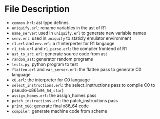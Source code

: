 File Description
================

* `common.hrl`: ast type defines
* `uniquify.erl`: rename variables in the ast of R1
* `name_server`: used in `uniquify.erl` to generate new variable names
* `senv.erl`: used in `uniquify` to staticly emulator environment
* `r1.erl` and `env.erl`: a r1 interperter for R1 langauge
* `r1_tok.erl` and `r1_parse.erl`: the compiler frontend of R1
* `ast_to_src.erl`: generate source code from ast
* `random_ast`: generator random programs
* `tests.py`: python program to test
* `flatten.erl` and `var_server.erl`: the flatten pass to generate C0 language
* `c0.erl`: the interpreter for C0 language
* `select_instructions.erl`: the select_instructions pass to compile C0 to pseudo-x86(`x86_64_star`)
* `assign_homes.erl`: the assign_homes pass
* `patch_instructions.erl`: the patch_instructions pass
* `print_x86`: generate final x86_64 code
* `compiler`: generate machine code from scheme
